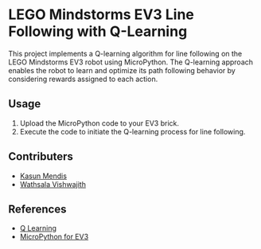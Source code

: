 # LEGO Mindstorms EV3 Line Following with Q-Learning

This project implements a Q-learning algorithm for line following on the LEGO Mindstorms EV3 robot using MicroPython. The Q-learning approach enables the robot to learn and optimize its path following behavior by considering rewards assigned to each action.

## Usage

1. Upload the MicroPython code to your EV3 brick.
2. Execute the code to initiate the Q-learning process for line following.

## Contributers
- [Kasun Mendis]([https://github.com/KM-drago])
- [Wathsala Vishwajith]([https://github.com/wathsala-vishwajith])


## References
- [Q Learning](https://itsudit.medium.com/the-q-in-q-learning-a-comprehensive-guide-to-this-powerful-reinforcement-learning-algorithm-896cbbedcd33)
- [MicroPython for EV3](https://pybricks.com/ev3-micropython/index.html)
